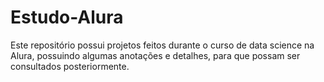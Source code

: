 # Estudo-Alura
Este repositório possui projetos feitos durante o curso de data science na Alura, possuindo algumas anotações e detalhes, para que possam ser consultados posteriormente.

